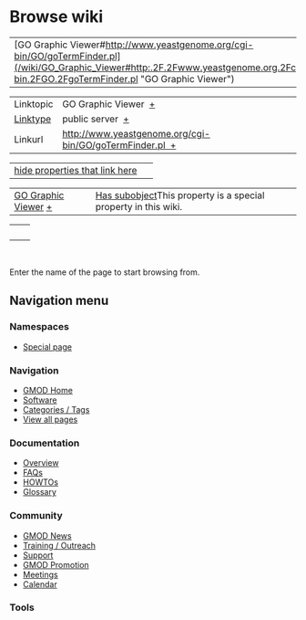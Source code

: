 



<span id="top"></span>




# <span dir="auto">Browse wiki</span>






|  |  |
|----|----|
| [GO Graphic Viewer#http://www.yeastgenome.org/cgi-bin/GO/goTermFinder.pl](/wiki/GO_Graphic_Viewer#http:.2F.2Fwww.yeastgenome.org.2Fcgi-bin.2FGO.2FgoTermFinder.pl "GO Graphic Viewer") |  |

|  |  |
|----|----|
| Linktopic | <span class="smwb-value">GO Graphic Viewer  <span class="smwsearch">[+](/wiki/Special%253ASearchByProperty/Linktopic/GO-20Graphic-20Viewer "Special%253ASearchByProperty/Linktopic/GO-20Graphic-20Viewer")</span></span> |
| [Linktype](/wiki/Property%253ALinktype "Property%253ALinktype") | <span class="smwb-value">public server  <span class="smwsearch">[+](/wiki/Special%253ASearchByProperty/Linktype/public-20server "Special%253ASearchByProperty/Linktype/public-20server")</span></span> |
| Linkurl | <span class="smwb-value">http://www.yeastgenome.org/cgi-bin/GO/goTermFinder.pl  <span class="smwsearch">[+](/wiki/Special%253ASearchByProperty/Linkurl/http:-2F-2Fwww.yeastgenome.org-2Fcgi-2Dbin-2FGO-2FgoTermFinder.pl "Special%253ASearchByProperty/Linkurl/http:-2F-2Fwww.yeastgenome.org-2Fcgi-2Dbin-2FGO-2FgoTermFinder.pl")</span></span> |

<span id="smw_browse_incoming"></span>

|  |  |
|----|----|
| [hide properties that link here](/mediawiki/index.php?title=Special:Browse&offset=0&dir=out&article=GO+Graphic+Viewer%23http%253A%2F%2Fwww.yeastgenome.org%2Fcgi-bin%2FGO%2FgoTermFinder.pl)  |  |

|  |  |
|----|----|
| <span class="smwb-ivalue">[GO Graphic Viewer](/wiki/GO_Graphic_Viewer "GO Graphic Viewer") <span class="smwbrowse">[+](/wiki/Special%253ABrowse/GO-20Graphic-20Viewer "Special%253ABrowse/GO-20Graphic-20Viewer")</span></span> | <span class="smw-highlighter" data-type="1" state="inline" data-title="Property"><span class="smwbuiltin">[Has subobject](/wiki/Property%253AHas_subobject "Property:Has subobject")</span><span class="smwttcontent">This property is a special property in this wiki.</span></span> |

|     |     |
|-----|-----|
|     |     |

 

Enter the name of the page to start browsing from.  








## Navigation menu



### Namespaces

- <span id="ca-nstab-special">[Special
  page](/wiki/Special%253ABrowse/GO-20Graphic-20Viewer-23http%253A-2F-2Fwww.yeastgenome.org-2Fcgi-2Dbin-2FGO-2FgoTermFinder.pl "This is a special page, you cannot edit the page itself")</span>






### Navigation



- <span id="n-GMOD-Home">[GMOD Home](/wiki/Main_Page)</span>
- <span id="n-Software">[Software](/wiki/GMOD_Components)</span>
- <span id="n-Categories-.2F-Tags">[Categories /
  Tags](/wiki/Categories)</span>
- <span id="n-View-all-pages">[View all
  pages](/wiki/Special:AllPages)</span>




### Documentation



- <span id="n-Overview">[Overview](/wiki/Overview)</span>
- <span id="n-FAQs">[FAQs](/wiki/Category%253AFAQ)</span>
- <span id="n-HOWTOs">[HOWTOs](/wiki/Category%253AHOWTO)</span>
- <span id="n-Glossary">[Glossary](/wiki/Glossary)</span>




### Community



- <span id="n-GMOD-News">[GMOD News](/wiki/GMOD_News)</span>
- <span id="n-Training-.2F-Outreach">[Training /
  Outreach](/wiki/Training_and_Outreach)</span>
- <span id="n-Support">[Support](/wiki/Support)</span>
- <span id="n-GMOD-Promotion">[GMOD
  Promotion](/wiki/GMOD_Promotion)</span>
- <span id="n-Meetings">[Meetings](/wiki/Meetings)</span>
- <span id="n-Calendar">[Calendar](/wiki/Calendar)</span>




### Tools












<!-- -->




